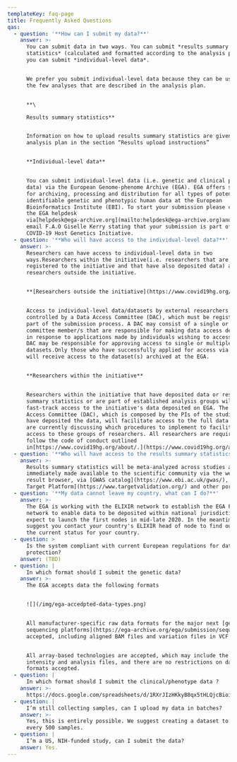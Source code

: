 ```yaml
---
templateKey: faq-page
title: Frequently Asked Questions
qas:
  - question: '**How can I submit my data?**'
    answer: >-
      You can submit data in two ways. You can submit *results summary
      statistics* (calculated and formatted according to the analysis plan) or
      you can submit *individual-level data*.


      We prefer you submit individual-level data because they can be used beyond
      the few analyses that are described in the analysis plan.


      **\

      Results summary statistics**


      Information on how to upload results summary statistics are given in the
      analysis plan in the section “Results upload instructions”


      **Individual-level data**


      You can submit individual-level data (i.e. genetic and clinical phenotype
      data) via the European Genome-phenome Archive (EGA). EGA offers services
      for archiving, processing and distribution for all types of potentially
      identifiable genetic and phenotypic human data at the European
      Bioinformatics Institute (EBI). To start your submission please contact
      the EGA helpdesk
      via[helpdesk@ega-archive.org](mailto:helpdesk@ega-archive.org)and mark the
      email F.A.O Giselle Kerry stating that your submission is part of the
      COVID-19 Host Genetics Initiative.
  - question: '**Who will have access to the individual-level data?**'
    answer: >-
      Researchers can have access to individual-level data in two
      ways.Researchers within the initiative(i.e. researchers that are
      registered to the initiative and that have also deposited data) and
      researchers outside the initiative.


      **[Researchers outside the initiative](https://www.covid19hg.org/about/)**


      Access to individual-level data/datasets by external researchers is
      controlled by a Data Access Committee (DAC), which must be registered as
      part of the submission process. A DAC may consist of a single or several
      committee member/s that are responsible for making data access decisions
      in response to applications made by individuals wishing to access data. A
      DAC may be responsible for approving access to single or multiple
      datasets.Only those who have successfully applied for access via the DAC
      will receive access to the dataset(s) archived at the EGA.


      **Researchers within the initiative**


      Researchers within the initiative that have deposited data or results
      summary statistics or are part of established analysis groups will have
      fast-track access to the initiative's data deposited on EGA. The Data
      Access Committee (DAC), which is composed by the PIs of the studies that
      have deposited the data, will facilitate access to the full data pool. We
      are currently discussing which procedures to implement to facilitate fast
      access to these groups of researchers. All researchers are required to
      follow the code of conduct outlined
      in[https://www.covid19hg.org/about/.](https://www.covid19hg.org/about/)
  - question: '**Who will have access to the results summary statistics?**'
    answer: >-
      Results summary statistics will be meta-analyzed across studies and
      immediately made available to the scientific community via the website
      result browser, via [GWAS catalog](https://www.ebi.ac.uk/gwas/), [Open
      Target Platform](https://www.targetvalidation.org/) and other portals.
  - question: '**My data cannot leave my country, what can I do?**'
    answer: >-
      The EGA is working with the ELIXIR network to establish the EGA Federation
      network to enable data to be deposited within national jurisdictions. We
      expect to launch the first nodes in mid-late 2020. In the meantime, we
      suggest you contact your country's ELIXIR head of node to find out about
      the current status for your country.
  - question: >
      Is the system compliant with current European regulations for data
      protection?
    answer: (TBD)
  - question: |
      In which format should I submit the genetic data?
    answer: >-
      The EGA accepts data the following formats


      ![](/img/ega-accedpted-data-types.png)


      All manufacturer-specific raw data formats for the major next [generation
      sequencing platforms](https://ega-archive.org/ega/submission/sequence) are
      accepted, including aligned BAM files and variation files in VCF format.


      All array-based technologies are accepted, which may include the raw data,
      intensity and analysis files, and there are no restrictions on data
      formats accepted.
  - question: |
      In which format should I submit the clinical/phenotype data ?
    answer: >-
      https://docs.google.com/spreadsheets/d/1RXrJIzHKkyB8qx5tHLQjcBioiDAOrQ3odAuqMS3pUUI/edit?usp=sharing
  - question: |
      I’m still collecting samples, can I upload my data in batches?
    answer: >-
      Yes, this is entirely possible. We suggest creating a dataset to submit
      every 500 samples.
  - question: |
      I’m a US, NIH-funded study, can I submit the data?
    answer: Yes.
---
```

